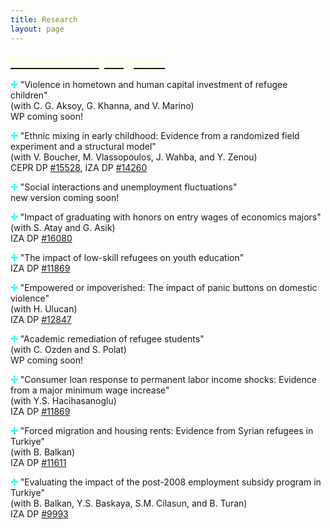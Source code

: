 ```yaml
---
title: Research
layout: page
---
```


<p><font size="+2"><b><u><font color="LightYellow">Research in progress</font></u></b></font></p>

<p><b><font color="Aqua">&#10018;</font></b> "Violence in hometown and human capital investment of refugee children"
<br>(with C. G. Aksoy, G. Khanna, and V. Marino)
<br>WP coming soon!

<p><b><font color="Aqua">&#10018;</font></b> "Ethnic mixing in early childhood: Evidence from a randomized field experiment and a structural model"
<br>(with V. Boucher, M. Vlassopoulos, J. Wahba, and Y. Zenou)
<br>CEPR DP <a href="https://cepr.org/publications/dp15528" target="_blank">#15528</a>, IZA DP <a href="https://docs.iza.org/dp14260.pdf" target="_blank">#14260</a>

<p><b><font color="Aqua">&#10018;</font></b> "Social interactions and unemployment fluctuations"
<br>new version coming soon!

<p><b><font color="Aqua">&#10018;</font></b> "Impact of graduating with honors on entry wages of economics majors"
<br>(with S. Atay and G. Asik)
<br>IZA DP <a href="https://docs.iza.org/dp16080.pdf" target="_blank">#16080</a>

<p><b><font color="Aqua">&#10018;</font></b> "The impact of low-skill refugees on youth education"
<br>IZA DP <a href="https://docs.iza.org/dp11869.pdf" target="_blank">#11869</a>

<p><b><font color="Aqua">&#10018;</font></b> "Empowered or impoverished: The impact of panic buttons on domestic violence"
<br>(with H. Ulucan)
<br>IZA DP <a href="https://docs.iza.org/dp12847.pdf" target="_blank">#12847</a>

<p><b><font color="Aqua">&#10018;</font></b> "Academic remediation of refugee students"
<br>(with C. Ozden and S. Polat)
<br>WP coming soon!

<p><b><font color="Aqua">&#10018;</font></b> "Consumer loan response to permanent labor income shocks: Evidence from a major minimum wage increase"
<br>(with Y.S. Hacihasanoglu)
<br>IZA DP <a href="https://docs.iza.org/dp10751.pdf" target="_blank">#11869</a>

<p><b><font color="Aqua">&#10018;</font></b> "Forced migration and housing rents: Evidence from Syrian refugees in Turkiye"
<br>(with B. Balkan)
<br>IZA DP <a href="https://docs.iza.org/dp11611.pdf" target="_blank">#11611</a>

<p><b><font color="Aqua">&#10018;</font></b> "Evaluating the impact of the post-2008 employment subsidy program in Turkiye"
<br>(with B. Balkan, Y.S. Baskaya, S.M. Cilasun, and B. Turan)
<br>IZA DP <a href="https://docs.iza.org/dp9993.pdf" target="_blank">#9993</a>
